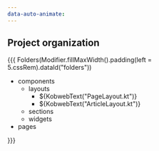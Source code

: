 ```yaml
---
data-auto-animate:
---
```


## <span data-id="title">Project organization</span>

{{{ Folders(Modifier.fillMaxWidth().padding(left = 5.cssRem).dataId("folders"))

* components
  * layouts
    * ${KobwebText("PageLayout.kt")}
    * ${KobwebText("ArticleLayout.kt")}
  * sections
  * widgets
* pages

}}}
